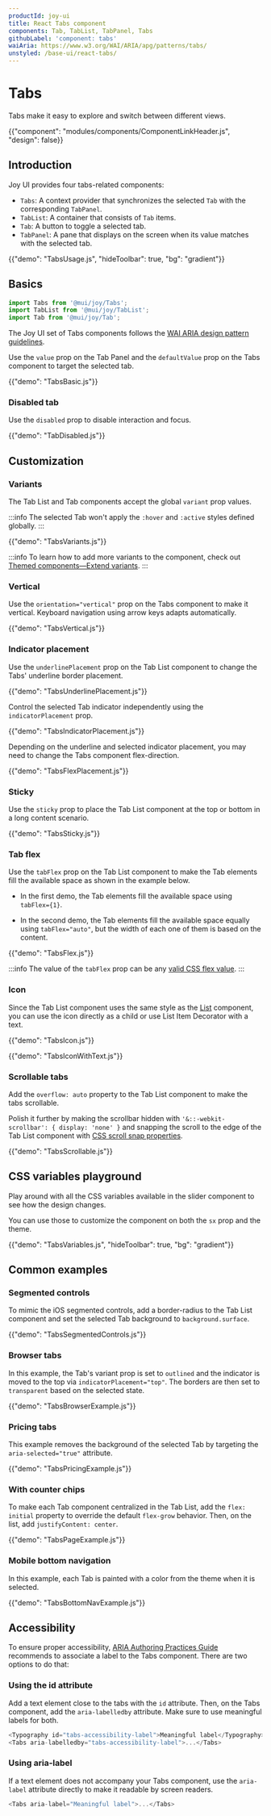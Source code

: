 ```yaml
---
productId: joy-ui
title: React Tabs component
components: Tab, TabList, TabPanel, Tabs
githubLabel: 'component: tabs'
waiAria: https://www.w3.org/WAI/ARIA/apg/patterns/tabs/
unstyled: /base-ui/react-tabs/
---
```


# Tabs

<p class="description">Tabs make it easy to explore and switch between different views.</p>

{{"component": "modules/components/ComponentLinkHeader.js", "design": false}}

## Introduction

Joy UI provides four tabs-related components:

- `Tabs`: A context provider that synchronizes the selected `Tab` with the corresponding `TabPanel`.
- `TabList`: A container that consists of `Tab` items.
- `Tab`: A button to toggle a selected tab.
- `TabPanel`: A pane that displays on the screen when its value matches with the selected tab.

{{"demo": "TabsUsage.js", "hideToolbar": true, "bg": "gradient"}}

## Basics

```jsx
import Tabs from '@mui/joy/Tabs';
import TabList from '@mui/joy/TabList';
import Tab from '@mui/joy/Tab';
```

The Joy UI set of Tabs components follows the [WAI ARIA design pattern guidelines](https://www.w3.org/WAI/ARIA/apg/patterns/tabs/).

Use the `value` prop on the Tab Panel and the `defaultValue` prop on the Tabs component to target the selected tab.

{{"demo": "TabsBasic.js"}}

### Disabled tab

Use the `disabled` prop to disable interaction and focus.

{{"demo": "TabDisabled.js"}}

## Customization

### Variants

The Tab List and Tab components accept the global `variant` prop values.

:::info
The selected Tab won't apply the `:hover` and `:active` styles defined globally.
:::

{{"demo": "TabsVariants.js"}}

:::info
To learn how to add more variants to the component, check out [Themed components—Extend variants](/joy-ui/customization/themed-components/#extend-variants).
:::

### Vertical

Use the `orientation="vertical"` prop on the Tabs component to make it vertical.
Keyboard navigation using arrow keys adapts automatically.

{{"demo": "TabsVertical.js"}}

### Indicator placement

Use the `underlinePlacement` prop on the Tab List component to change the Tabs' underline border placement.

{{"demo": "TabsUnderlinePlacement.js"}}

Control the selected Tab indicator independently using the `indicatorPlacement` prop.

{{"demo": "TabsIndicatorPlacement.js"}}

Depending on the underline and selected indicator placement, you may need to change the Tabs component flex-direction.

{{"demo": "TabsFlexPlacement.js"}}

### Sticky

Use the `sticky` prop to place the Tab List component at the top or bottom in a long content scenario.

{{"demo": "TabsSticky.js"}}

### Tab flex

Use the `tabFlex` prop on the Tab List component to make the Tab elements fill the available space as shown in the example below.

- In the first demo, the Tab elements fill the available space using `tabFlex={1}`.

- In the second demo, the Tab elements fill the available space equally using `tabFlex="auto"`, but the width of each one of them is based on the content.

{{"demo": "TabsFlex.js"}}

:::info
The value of the `tabFlex` prop can be any [valid CSS flex value](https://developer.mozilla.org/en-US/docs/Web/CSS/flex).
:::

### Icon

Since the Tab List component uses the same style as the [List](/joy-ui/react-list/) component, you can use the icon directly as a child or use List Item Decorator with a text.

{{"demo": "TabsIcon.js"}}

{{"demo": "TabsIconWithText.js"}}

### Scrollable tabs

Add the `overflow: auto` property to the Tab List component to make the tabs scrollable.

Polish it further by making the scrollbar hidden with `'&::-webkit-scrollbar': { display: 'none' }` and snapping the scroll to the edge of the Tab List component with [CSS scroll snap properties](https://developer.mozilla.org/en-US/docs/Web/CSS/CSS_scroll_snap).

{{"demo": "TabsScrollable.js"}}

## CSS variables playground

Play around with all the CSS variables available in the slider component to see how the design changes.

You can use those to customize the component on both the `sx` prop and the theme.

{{"demo": "TabsVariables.js", "hideToolbar": true, "bg": "gradient"}}

## Common examples

### Segmented controls

To mimic the iOS segmented controls, add a border-radius to the Tab List component and set the selected Tab background to `background.surface`.

{{"demo": "TabsSegmentedControls.js"}}

### Browser tabs

In this example, the Tab's variant prop is set to `outlined` and the indicator is moved to the top via `indicatorPlacement="top"`.
The borders are then set to `transparent` based on the selected state.

{{"demo": "TabsBrowserExample.js"}}

### Pricing tabs

This example removes the background of the selected Tab by targeting the `aria-selected="true"` attribute.

{{"demo": "TabsPricingExample.js"}}

### With counter chips

To make each Tab component centralized in the Tab List, add the `flex: initial` property to override the default `flex-grow` behavior.
Then, on the list, add `justifyContent: center`.

{{"demo": "TabsPageExample.js"}}

### Mobile bottom navigation

In this example, each Tab is painted with a color from the theme when it is selected.

{{"demo": "TabsBottomNavExample.js"}}

## Accessibility

To ensure proper accessibility, [ARIA Authoring Practices Guide](https://www.w3.org/WAI/ARIA/apg/patterns/tabs/#wai-aria-roles-states-and-properties-22) recommends to associate a label to the Tabs component.
There are two options to do that:

### Using the id attribute

Add a text element close to the tabs with the `id` attribute.
Then, on the Tabs component, add the `aria-labelledby` attribute.
Make sure to use meaningful labels for both.

```js
<Typography id="tabs-accessibility-label">Meaningful label</Typography>
<Tabs aria-labelledby="tabs-accessibility-label">...</Tabs>
```

### Using aria-label

If a text element does not accompany your Tabs component, use the `aria-label` attribute directly to make it readable by screen readers.

```js
<Tabs aria-label="Meaningful label">...</Tabs>
```
